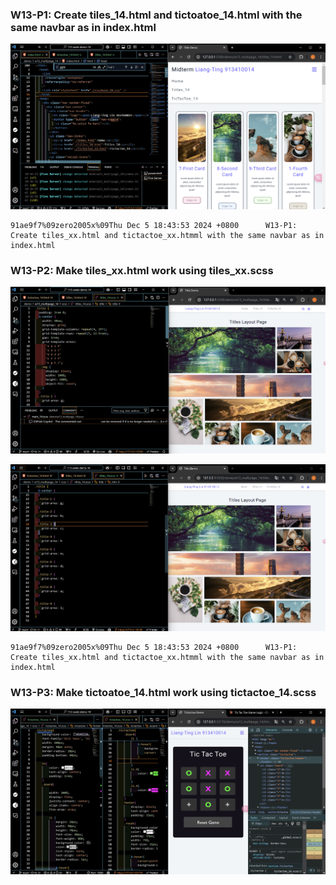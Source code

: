 ###    W13-P1: Create tiles_14.html and tictoatoe_14.html with the same navbar as in index.html

![](./w13-p1.png)

```
91ae9f7%09zero2005x%09Thu Dec 5 18:43:53 2024 +0800      W13-P1: Create tiles_xx.html and tictactoe_xx.htmml with the same navbar as in index.html
```

###    W13-P2: Make tiles_xx.html work using tiles_xx.scss


![](./w13-p2-1.png)

![](./w13-p2-2.png)

```
91ae9f7%09zero2005x%09Thu Dec 5 18:43:53 2024 +0800      W13-P1: Create tiles_xx.html and tictactoe_xx.htmml with the same navbar as in index.html
```

###    W13-P3: Make tictoatoe_14.html work using tictactoe_14.scss

![](./w13-p3.png)

```

```